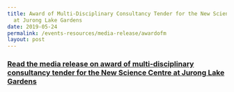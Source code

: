 ```yaml
---
title: Award of Multi-Disciplinary Consultancy Tender for the New Science Centre
  at Jurong Lake Gardens
date: 2019-05-24
permalink: /events-resources/media-release/awardofm
layout: post
---
```

<h3 style="color:#124596; font-weight:bold;"><a href="https://www.moe.gov.sg/news/press-releases/20190524-award-of-multi-disciplinary-consultancy-tender-for-the-new-science-centre-at-jurong-lake-gardens">Read the media release on award of multi-disciplinary consultancy tender for the New Science Centre at Jurong Lake Gardens</a></h3>
